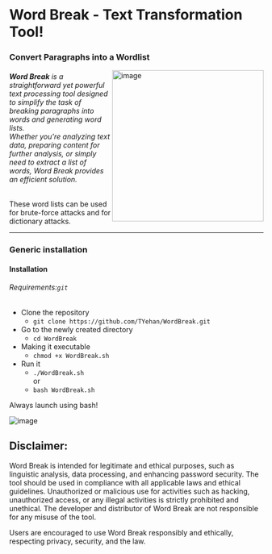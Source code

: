 # Word Break - Text Transformation Tool!
### Convert Paragraphs into a Wordlist   

<img src="https://github.com/TYehan/WordBreak/assets/85949077/f060c779-e4b8-4302-902e-621d1586ceab" alt="image" width="300" align="right">

###### <b>Word Break</b> is a straightforward yet powerful text processing tool designed to simplify the task of breaking paragraphs into words and generating word lists. <br>Whether you're analyzing text data, preparing content for further analysis, or simply need to extract a list of words, Word Break provides an efficient solution.

These word lists can be used for brute-force attacks and for dictionary attacks.

---

### Generic installation
#### Installation
###### <i>Requirements:</i>```git```

- Clone the repository
  - ``` git clone https://github.com/TYehan/WordBreak.git ```
- Go to the newly created directory
  - ``` cd WordBreak  ```
- Making it executable
  - ``` chmod +x WordBreak.sh ```
- Run it
  - ``` ./WordBreak.sh ``` <br>
     or
  - ``` bash WordBreak.sh ```

Always launch using bash!

![image](https://github.com/TYehan/WordBreak/assets/85949077/40035062-54bc-4c70-afb4-70187b2cfdb2)


## Disclaimer:

Word Break is intended for legitimate and ethical purposes, such as linguistic analysis, data processing, and enhancing password security. The tool should be used in compliance with all applicable laws and ethical guidelines. Unauthorized or malicious use for activities such as hacking, unauthorized access, or any illegal activities is strictly prohibited and unethical. The developer and distributor of Word Break are not responsible for any misuse of the tool.

Users are encouraged to use Word Break responsibly and ethically, respecting privacy, security, and the law.
